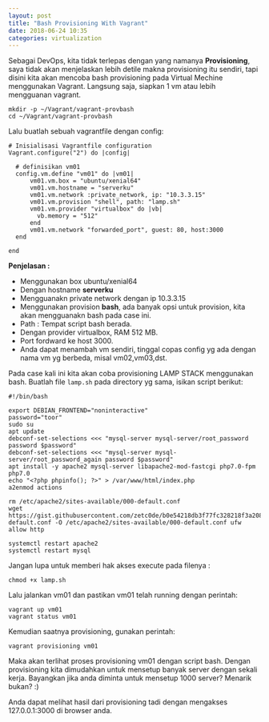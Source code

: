 ```yaml
---
layout: post
title: "Bash Provisioning With Vagrant" 
date: 2018-06-24 10:35
categories: virtualization
---
```


Sebagai DevOps, kita tidak terlepas dengan yang namanya **Provisioning**, saya tidak akan menjelaskan lebih detile makna provisioning itu sendiri, tapi disini kita akan mencoba bash provisioning pada Virtual Mechine menggunakan Vagrant. Langsung saja, siapkan 1 vm atau lebih mengguanan vagrant. 
```
mkdir -p ~/Vagrant/vagrant-provbash
cd ~/Vagrant/vagrant-provbash
```
Lalu buatlah sebuah vagrantfile dengan config:
```
# Inisialisasi Vagrantfile configuration
Vagrant.configure("2") do |config|

  # definisikan vm01
  config.vm.define "vm01" do |vm01|
      vm01.vm.box = "ubuntu/xenial64"
      vm01.vm.hostname = "serverku"
      vm01.vm.network :private_network, ip: "10.3.3.15"
      vm01.vm.provision "shell", path: "lamp.sh"
      vm01.vm.provider "virtualbox" do |vb|
        vb.memory = "512"
      end
      vm01.vm.network "forwarded_port", guest: 80, host:3000
  end

end
```
**Penjelasan :**
- Menggunakan box ubuntu/xenial64
- Dengan hostname **serverku**
- Mengguanakn private network dengan ip 10.3.3.15
- Menggunakan provision **bash**, ada banyak opsi untuk provision, kita akan mengguanakn bash pada case ini. 
- Path : Tempat script bash berada.
- Dengan provider virtualbox, RAM 512 MB.
- Port fordward ke host 3000.
- Anda dapat menambah vm sendiri, tinggal copas config yg ada dengan nama vm yg berbeda, misal vm02,vm03,dst.

Pada case kali ini kita akan coba provisioning LAMP STACK menggunakan bash. Buatlah file `lamp.sh` pada directory yg sama, isikan script berikut:
```
#!/bin/bash

export DEBIAN_FRONTEND="noninteractive"
password="toor"
sudo su
apt update
debconf-set-selections <<< "mysql-server mysql-server/root_password password $password"
debconf-set-selections <<< "mysql-server mysql-server/root_password_again password $password"
apt install -y apache2 mysql-server libapache2-mod-fastcgi php7.0-fpm php7.0 
echo "<?php phpinfo(); ?>" > /var/www/html/index.php
a2enmod actions

rm /etc/apache2/sites-available/000-default.conf 
wget https://gist.githubusercontent.com/zetc0de/b0e54218db3f77fc328218f3a20894f1/raw/73a13cd240e3630edaf57975c36737ed5f29e832/000-default.conf -O /etc/apache2/sites-available/000-default.conf ufw allow http

systemctl restart apache2
systemctl restart mysql 
```
Jangan lupa untuk memberi hak akses execute pada filenya :
```
chmod +x lamp.sh
```
Lalu jalankan vm01 dan pastikan vm01 telah running dengan perintah:
```
vagrant up vm01
vagrant status vm01
```
Kemudian saatnya provisioning, gunakan perintah:
```
vagrant provisioning vm01
```
Maka akan terlihat proses provisioning vm01 dengan script bash. Dengan provisioning kita dimudahkan untuk mensetup banyak server dengan sekali kerja. Bayangkan jika anda diminta untuk mensetup 1000 server? Menarik bukan? :)

Anda dapat melihat hasil dari provisioning tadi dengan mengakses 127.0.0.1:3000 di browser anda. 





